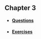 ## Chapter 3

* #### [Questions](https://github.com/RiccardoMPesce/PythonDS3-Selected-Assignments/blob/main/chapter3/chapter3_questions.ipynb)

* #### [Exercises](https://github.com/RiccardoMPesce/PythonDS3-Selected-Assignments/blob/main/chapter3/chapter3_exercises.ipynb)